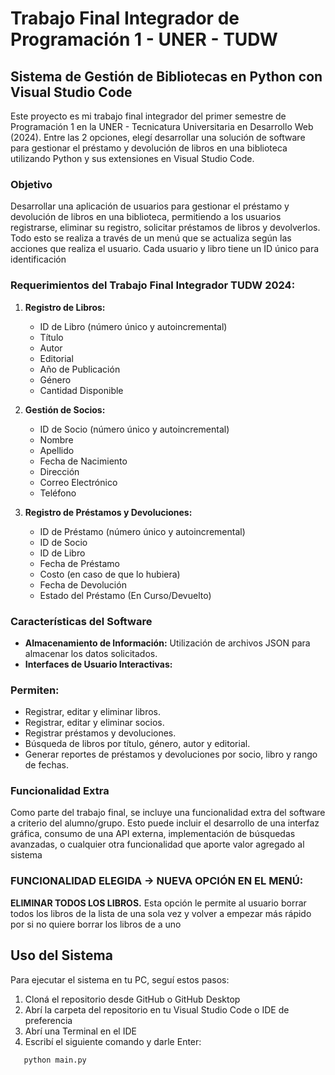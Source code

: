# Trabajo Final Integrador de Programación 1 - UNER - TUDW

## Sistema de Gestión de Bibliotecas en Python con Visual Studio Code

Este proyecto es mi trabajo final integrador del primer semestre de Programación 1 en la UNER - Tecnicatura Universitaria en Desarrollo Web (2024).
Entre las 2 opciones, elegí desarrollar una solución de software para gestionar el préstamo y devolución de libros en una biblioteca utilizando Python y sus extensiones en Visual Studio Code.

### Objetivo

Desarrollar una aplicación de usuarios para gestionar el préstamo y devolución de libros en una biblioteca, permitiendo a los usuarios registrarse, eliminar su registro, solicitar préstamos de libros y devolverlos. 
Todo esto se realiza a través de un menú que se actualiza según las acciones que realiza el usuario. Cada usuario y libro tiene un ID único para identificación

### Requerimientos del Trabajo Final Integrador TUDW 2024:

1. **Registro de Libros:**
   - ID de Libro (número único y autoincremental)
   - Título
   - Autor
   - Editorial
   - Año de Publicación
   - Género
   - Cantidad Disponible

2. **Gestión de Socios:**
   - ID de Socio (número único y autoincremental)
   - Nombre
   - Apellido
   - Fecha de Nacimiento
   - Dirección
   - Correo Electrónico
   - Teléfono

3. **Registro de Préstamos y Devoluciones:**
   - ID de Préstamo (número único y autoincremental)
   - ID de Socio
   - ID de Libro
   - Fecha de Préstamo
   - Costo (en caso de que lo hubiera)
   - Fecha de Devolución
   - Estado del Préstamo (En Curso/Devuelto)

### Características del Software

- **Almacenamiento de Información:** Utilización de archivos JSON para almacenar los datos solicitados.
- **Interfaces de Usuario Interactivas:** 
### Permiten:
  - Registrar, editar y eliminar libros.
  - Registrar, editar y eliminar socios.
  - Registrar préstamos y devoluciones.
  - Búsqueda de libros por título, género, autor y editorial.
  - Generar reportes de préstamos y devoluciones por socio, libro y rango de fechas.

### Funcionalidad Extra

Como parte del trabajo final, se incluye una funcionalidad extra del software a criterio del alumno/grupo. Esto puede incluir el desarrollo de una interfaz gráfica, consumo de una API externa, implementación de búsquedas avanzadas, o cualquier otra funcionalidad que aporte valor agregado al sistema

### FUNCIONALIDAD ELEGIDA -> NUEVA OPCIÓN EN EL MENÚ: 
**ELIMINAR TODOS LOS LIBROS.**
Esta opción le permite al usuario borrar todos los libros de la lista de una sola vez y volver a empezar más rápido por si no quiere borrar los libros de a uno

## Uso del Sistema
Para ejecutar el sistema en tu PC, seguí estos pasos:

1. Cloná el repositorio desde GitHub o GitHub Desktop
2. Abrí la carpeta del repositorio en tu Visual Studio Code o IDE de preferencia
3. Abrí una Terminal en el IDE
4. Escribí el siguiente comando y darle Enter:
```bash
   python main.py
